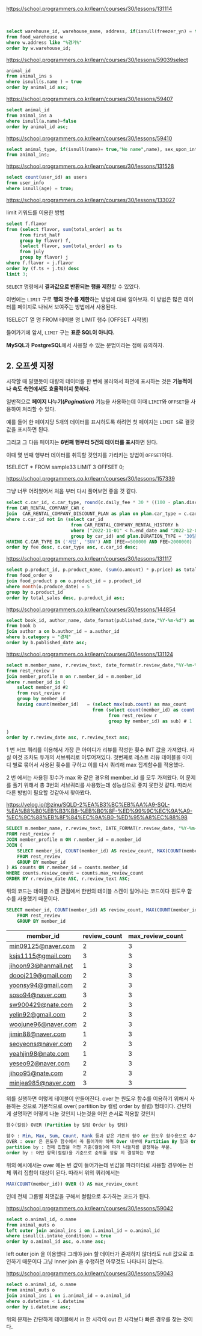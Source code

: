 
https://school.programmers.co.kr/learn/courses/30/lessons/131114


​

```sql
select warehouse_id, warehouse_name, address, if(isnull(freezer_yn) = true, "N", freezer_yn) as freezer_yn
from food_warehouse w
where w.address like "%경기%"
order by w.warehouse_id;
```


https://school.programmers.co.kr/learn/courses/30/lessons/59039select 

```sql
animal_id
from animal_ins s
where isnull(s.name ) = true
order by animal_id asc;
```



https://school.programmers.co.kr/learn/courses/30/lessons/59407

```sql
select animal_id
from animal_ins a
where isnull(a.name)=false
order by animal_id asc;
```


https://school.programmers.co.kr/learn/courses/30/lessons/59410

```sql
select animal_type, if(isnull(name)= true,"No name",name), sex_upon_intake
from animal_ins;
```


https://school.programmers.co.kr/learn/courses/30/lessons/131528

```sql
select count(user_id) as users
from user_info
where isnull(age) = true;

```



https://school.programmers.co.kr/learn/courses/30/lessons/133027


limit 키워드를 이용한 방법

```sql
select f.flavor
from (select flavor, sum(total_order) as ts
     from first_half
     group by flavor) f,
     (select flavor, sum(total_order) as ts
     from july
     group by flavor) j
where f.flavor = j.flavor
order by (f.ts + j.ts) desc
limit 3;

```

`SELECT` 명령에서 **결과값으로 반환되는 행을 제한**할 수 있었다.

이번에는 `LIMIT` 구로 **행의 갯수를 제한**하는 방법에 대해 알아보자. 이 방법은 많은 데이터를 페이지로 나눠서 보여주는 방법에서 사용된다.

1SELECT 열 명 FROM 테이블 명 LIMIT 행수 [OFFSET 시작행]

들어가기에 앞서, `LIMIT` 구는 **표준 SQL이 아니다.**

**MySQL**과 **PostgreSQL**에서 사용할 수 있는 문법이라는 점에 유의하자.

## 2. 오프셋 지정

시작할 때 말했듯이 대량의 데이터를 한 번에 불러와서 화면에 표시하는 것은 **기능적이나 속도 측면에서도 효율적이지 못하다.**

일반적으로 **페이지 나누기(_Pagination_)** 기능을 사용하는데 이때 `LIMIT`와 `OFFSET`을 사용하여 처리할 수 있다.

예를 들어 한 페이지당 5개의 데이터를 표시하도록 하려면 첫 페이지는 `LIMIT 5`로 결괏값을 표시하면 된다.

그리고 그 다음 페이지는 **6번째 행부터 5건의 데이터를 표시**하면 된다.

이때 몇 번째 행부터 데이터를 취득할 것인지를 가리키는 방법이 `OFFSET`이다.

1SELECT * FROM sample33 LIMIT 3 OFFSET 0;





https://school.programmers.co.kr/learn/courses/30/lessons/157339

그냥 너무 어려웠어서 처음 부터 다시 풀어보면 좋을 것 같다.

```sql
select c.car_id, c.car_type, round(c.daily_fee * 30 * ((100 - plan.discount_rate)/100) ,0) as fee
from CAR_RENTAL_COMPANY_CAR c
join  CAR_RENTAL_COMPANY_DISCOUNT_PLAN as plan on plan.car_type = c.car_type
where c.car_id not in (select car_id
                        from CAR_RENTAL_COMPANY_RENTAL_HISTORY h
                        where ("2022-11-01" < h.end_date and "2022-12-01" > h.start_date ) 
                        group by car_id) and plan.DURATION_TYPE = '30일 이상'
HAVING C.CAR_TYPE IN ('세단', 'SUV') AND (FEE>=500000 AND FEE<2000000) 
order by fee desc, c.car_type asc, c.car_id desc;

```


https://school.programmers.co.kr/learn/courses/30/lessons/131117

```sql
select p.product_id, p.product_name, (sum(o.amount) * p.price) as total_sales
from food_order o
join food_product p on o.product_id = p.product_id
where month(o.produce_date) = 5
group by o.product_id
order by total_sales desc, p.product_id asc;
```


https://school.programmers.co.kr/learn/courses/30/lessons/144854

```sql
select book_id, author_name, date_format(published_date,"%Y-%m-%d") as published_date
from book b
join author a on b.author_id = a.author_id
where b.category = "경제" 
order by b.published_date asc;
```



https://school.programmers.co.kr/learn/courses/30/lessons/131124

```sql
select m.member_name, r.review_text, date_format(r.review_date,"%Y-%m-%d") as review_date
from rest_review r
join member_profile m on r.member_id = m.member_id
where r.member_id in (
    select member_id #2
    from rest_review r
    group by member_id
    having count(member_id)   = (select max(sub.count) as max_count
                                from (select count(member_id) as count
                                      from rest_review r
                                      group by member_id) as sub) # 1

)
order by r.review_date asc, r.review_text asc;
```

1 번 서브 쿼리를 이용해서 가장 큰 아이디가 리뷰를 작성한 횟수 INT 값을 가져왔다. 사실 이것 조차도 두개의 서브쿼리로 이루어져있다. 첫번째로 레스트 리뷰 테이블을 아이디 별로 묶어서 사용된 횟수를 구하고 이를 다시 쿼리해 max 집계함수를 적용했다. 

2 번 에서는 사용된 횟수가 max 와 같은 경우의 member_id 를 모두 가져왔다.
이 문제를 풀기 위해서 총 3번의 서브쿼리를 사용했는데 성능상으로 좋지 못한것 같다. 따라서 다른 방법이 필요할 것같아서 찾아봤다.

https://velog.io/@zinu/SQLD-2%EA%B3%BC%EB%AA%A9-SQL-%EA%B8%B0%EB%B3%B8-%EB%B0%8F-%ED%99%9C%EC%9A%A9-%EC%9C%88%EB%8F%84%EC%9A%B0-%ED%95%A8%EC%88%98


```sql
SELECT m.member_name, r.review_text, DATE_FORMAT(r.review_date, "%Y-%m-%d") AS review_date
FROM rest_review r
JOIN member_profile m ON r.member_id = m.member_id
JOIN (
    SELECT member_id, COUNT(member_id) AS review_count, MAX(COUNT(member_id)) OVER () AS max_review_count
    FROM rest_review
    GROUP BY member_id
) AS counts ON r.member_id = counts.member_id
WHERE counts.review_count = counts.max_review_count
ORDER BY r.review_date ASC, r.review_text ASC;
```

위의 코드는 테이블 스켄 관점에서 한번의 테이블 스켄이 일어나는 코드이다 윈도우 함수를 사용했기 때문이다.

~~~sql
SELECT member_id, COUNT(member_id) AS review_count, MAX(COUNT(member_id)) OVER () AS max_review_count
    FROM rest_review
    GROUP BY member_id
~~~

|member_id|review_count|max_review_count|
|---|---|---|
|min09125@naver.com|2|3|
|ksjs1115@gmail.com|3|3|
|jihoon93@hanmail.net|1|3|
|doooj219@gmail.com|2|3|
|yoonsy94@gmail.com|2|3|
|soso94@naver.com|3|3|
|sw900429@nate.com|2|3|
|yelin92@gmail.com|2|3|
|woojune96@naver.com|2|3|
|jimin88@naver.com|1|3|
|seoyeons@naver.com|2|3|
|yeahjin98@nate.com|1|3|
|yeseo92@naver.com|2|3|
|jihoo95@nate.com|2|3|
|minjea985@naver.com|3|3|
위를 실행하면 이렇게 테이블이 만들어진다. over 는 원도우 함수를 이용하기 위해서 사용하는 것으로 기본적으로 over( partition by 컬럼  order by 컬럼) 형태이다. 간단하게 설명하면 어떻게 나눌 것인지 나눈것을 어떤 순서로 적용할 것인지 

~~~sql
함수(컬럼) OVER (Partition by 컬럼 Order by 컬럼)  
  
함수 : Min, Max, Sum, Count, Rank 등과 같은 기존의 함수 or 윈도우 함수용으로 추가된 함수 (Row_number 등)  
OVER : over 은 윈도우 함수에서 꼭 들어가야 하며 Over 내부에 Partition By 절과 Order by 절이 들어갑니다.  
partition by : 전체 집합을 어떤 기준(컬럼)에 따라 나눌지를 결정하는 부분.  
order by : 어떤 항목(컬럼)을 기준으로 순위를 정할 지 결정하는 부분
~~~

위의 예시에서는 over 에는 빈 값이 들어가는데 빈값을 파라미터로 사용할 경우에는 전체 쿼리 집합이 대상이 된다. 따라서 위의 쿼리에서는

```sql
MAX(COUNT(member_id)) OVER () AS max_review_count 
```

인데 전체 그룹별 최댓값을 구해서 컬럼으로 추가하는 코드가 된다.



https://school.programmers.co.kr/learn/courses/30/lessons/59042

```sql
select o.animal_id, o.name
from animal_outs o
left outer join animal_ins i on i.animal_id = o.animal_id
where isnull(i.intake_condition) = true
order by o.animal_id asc, o.name asc;
```

left outer join 을 이용했다 그래야 join 할 데이터가 존재하지 않더라도 null 값으로 조인하기 때문이다 그냥 Inner join 을 수행하면 아무것도 나타나지 않는다.


https://school.programmers.co.kr/learn/courses/30/lessons/59043


```sql
select o.animal_id, o.name
from animal_outs o
join animal_ins i on i.animal_id = o.animal_id
where o.datetime < i.datetime
order by i.datetime asc;
```
위의 문제는 간단하게 테이블에서 in 한 시각이 out 한 시각보다 빠른 경우를 찾는 것이다.